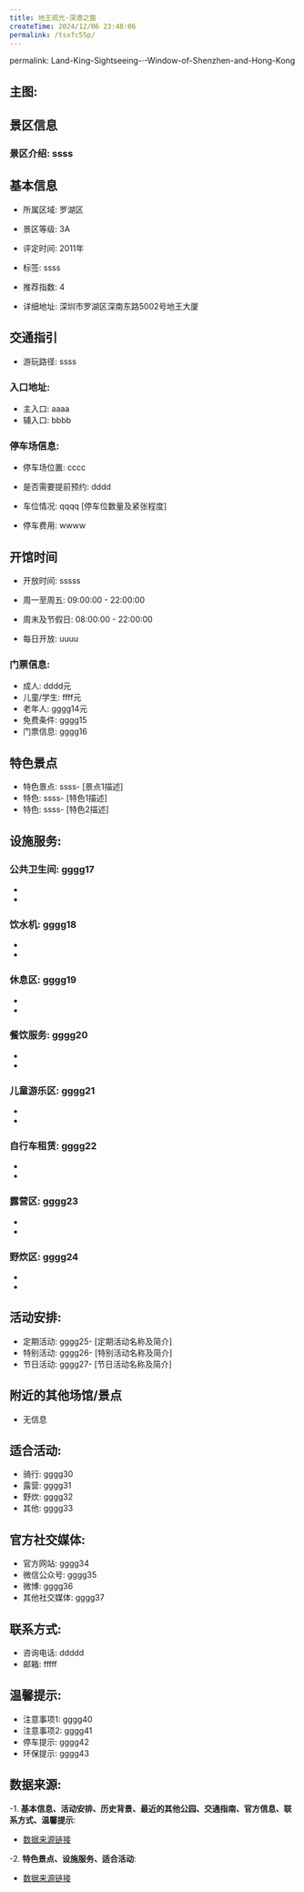 ```yaml
---
title: 地王观光·深港之窗
createTime: 2024/12/06 23:48:06
permalink: /tsxfc55p/
---
```

permalink: Land-King-Sightseeing-·-Window-of-Shenzhen-and-Hong-Kong
## 主图:
<ImageCard
image="https://cn.bing.com/th?id=OHR.AlfanzinaLighthouse_ZH-CN9704515669_1920x1080.webp"
title= "地王观光·深港之窗"
description= ""
date="2024/12/06"
href="/"
author="sunshang-hl"
/>

## 景区信息
### 景区介绍: ssss
## 基本信息

- 所属区域: 罗湖区

- 景区等级: 3A

- 评定时间: 2011年

- 标签: ssss

- 推荐指数: 4

- 详细地址: 深圳市罗湖区深南东路5002号地王大厦

## 交通指引

- 游玩路径: ssss

### 入口地址:
- 主入口: aaaa
- 辅入口: bbbb
### 停车场信息:
- 停车场位置: cccc

- 是否需要提前预约: dddd

- 车位情况: qqqq [停车位数量及紧张程度]

- 停车费用: wwww

## 开馆时间
- 开放时间: sssss

- 周一至周五: 09:00:00 - 22:00:00
- 周末及节假日: 08:00:00 - 22:00:00
- 每日开放: uuuu

### 门票信息:
- 成人: dddd元
- 儿童/学生: ffff元
- 老年人: gggg14元
- 免费条件: gggg15
- 门票信息: gggg16
## 特色景点
- 特色景点: ssss- [景点1描述]
- 特色: ssss- [特色1描述]
- 特色: ssss- [特色2描述]
## 设施服务:
### 公共卫生间: gggg17
- 
- 
### 饮水机: gggg18
- 
- 
### 休息区: gggg19
- 
- 
### 餐饮服务: gggg20
- 
- 
### 儿童游乐区: gggg21
- 
- 
### 自行车租赁: gggg22
- 
- 
### 露营区: gggg23
- 
- 
### 野炊区: gggg24

- 
- 
## 活动安排:
- 定期活动: gggg25- [定期活动名称及简介]
- 特别活动: gggg26- [特别活动名称及简介]
- 节日活动: gggg27- [节日活动名称及简介]
## 附近的其他场馆/景点
- 无信息

## 适合活动:
- 骑行: gggg30
- 露营: gggg31
- 野炊: gggg32
- 其他: gggg33

## 官方社交媒体:
- 官方网站: gggg34
- 微信公众号: gggg35
- 微博: gggg36
- 其他社交媒体: gggg37

## 联系方式:
- 咨询电话: ddddd 
- 邮箱: fffff

## 温馨提示:
- 注意事项1: gggg40
- 注意事项2: gggg41
- 停车提示: gggg42
- 环保提示: gggg43

## 数据来源:
-1. **基本信息、活动安排、历史背景、最近的其他公园、交通指南、官方信息、联系方式、温馨提示**:
- [数据来源链接](gggg44)

-2. **特色景点、设施服务、适合活动**:
- [数据来源链接](gggg44)

